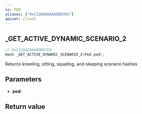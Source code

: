 ```yaml
---
ns: PED
aliases: ["0xC22AA08A8ADB87D4"]
apiset: client
---
```

## _GET_ACTIVE_DYNAMIC_SCENARIO_2

```c
// 0xC22AA08A8ADB87D4
Hash _GET_ACTIVE_DYNAMIC_SCENARIO_2(Ped ped);
```

Returns kneeling, sitting, squating, and sleeping scenario hashes

## Parameters
* **ped**:

## Return value